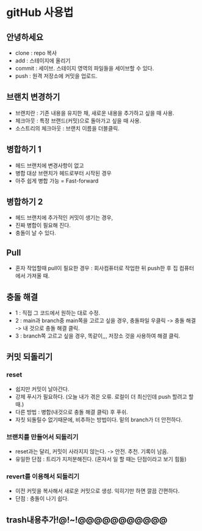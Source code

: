 # gitHub 사용법

## 안녕하세요

- clone : repo 복사
- add : 스테이지에 올리기
- commit : 세이브. 스테이지 영역의 파일들을 세이브할 수 있다.
- push : 원격 저장소에 커밋을 업로드.


## 브랜치 변경하기

- 브랜치란 : 기존 내용을 유지한 채, 새로운 내용을 추가하고 싶을 때 사용.
- 체크아웃 : 특정 브랜드(커밋)으로 돌아가고 싶을 때 사용.
- 소스트리의 체크아웃 : 브랜치 이름을 더블클릭.

## 병합하기 1

- 헤드 브랜치에 변경사항이 없고
- 병합 대상 브랜치가 헤드로부터 시작된 경우
- 아주 쉽게 병합 가능 = Fast-forward

## 병합하기 2

- 헤드 브랜치에 추가적인 커밋이 생기는 경우,
- 진짜 병합이 필요해 진다.
- 충돌이 날 수 있다.

## Pull

- 혼자 작업할때 pull이 필요한 경우 : 회사컴퓨터로 작업한 뒤 push한 후 집 컴퓨터에서 가져올 때.

## 충돌 해결
- 1 : 직접 그 코드에서 원하는 대로 수정.
- 2 : main과 branch중 main쪽을 고르고 싶을 경우, 충돌파일 우클릭 -> 충돌 해결 -> 내 것으로 충돌 해결 클릭.
- 3 : branch쪽 고르고 싶을 경우, 똑같이,,,  저장소 것을 사용하여 해결 클릭.

## 커밋 되돌리기

### reset

- 쉽지만 커밋이 날아간다.
- 강제 푸시가 필요하다. (오늘 내가 겪은 오류. 로컬이 더 최신인데 push 할려고 할 때.)
- 다른 방법 : 병합(내것으로 충돌 해결 클릭) 후 푸쉬.
- 자칫 되돌릴수 없기때문에, 비추하는 방법이다. 밑의 branch가 더 안전하다.

### 브랜치를 만들어서 되돌리기

- reset과는 달리, 커밋이 사라지지 않는다. -> 안전. 추천. 기록이 남음.
- 유일한 단점 : 트리가 지저분해진다. (혼자서 일 할 때는 단점이라고 보기 힘듦)


### revert를 이용해서 되돌리기
 - 이전 커밋을 복사해서 새로운 커밋으로 생성. 익히기만 하면 깔끔 간편하다.
 - 단점 : 충돌이 나기 쉽다.


 ## trash내용추가!@!~!@@@@@@@@@@@
 